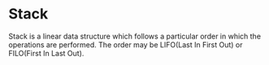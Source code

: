 # Stack

Stack is a linear data structure which follows a particular order in which the operations are performed. 
The order may be LIFO(Last In First Out) or FILO(First In Last Out).
